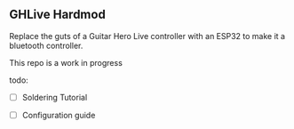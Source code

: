 GHLive Hardmod
--------------

Replace the guts of a Guitar Hero Live controller with an ESP32 to make it a bluetooth controller.

This repo is a work in progress

todo:
 - [ ] Soldering Tutorial
 - [ ] Configuration guide
       
